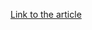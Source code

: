 [Link to the article](https://www.zdnet.com/article/sly-malware-author-hides-cryptomining-botnet-behind-ever-shifting-proxy-service/)
